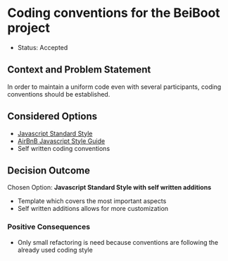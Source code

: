 # Coding conventions for the BeiBoot project 

* Status: Accepted

## Context and Problem Statement

In order to maintain a uniform code even with several participants, coding conventions should be established.
 
## Considered Options

* [Javascript Standard Style](https://standardjs.com/rules.html)
* [AirBnB Javascript Style Guide](https://github.com/airbnb/javascript)
* Self written coding conventions

## Decision Outcome

Chosen Option: **Javascript Standard Style with self written additions**
* Template which covers the most important aspects
* Self written additions allows for more customization 
 
### Positive Consequences
* Only small refactoring is need because conventions are following the already used coding style

 


